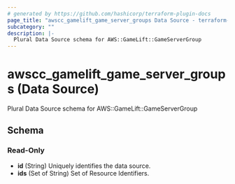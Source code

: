 ```yaml
---
# generated by https://github.com/hashicorp/terraform-plugin-docs
page_title: "awscc_gamelift_game_server_groups Data Source - terraform-provider-awscc"
subcategory: ""
description: |-
  Plural Data Source schema for AWS::GameLift::GameServerGroup
---
```


# awscc_gamelift_game_server_groups (Data Source)

Plural Data Source schema for AWS::GameLift::GameServerGroup



<!-- schema generated by tfplugindocs -->
## Schema

### Read-Only

- **id** (String) Uniquely identifies the data source.
- **ids** (Set of String) Set of Resource Identifiers.


